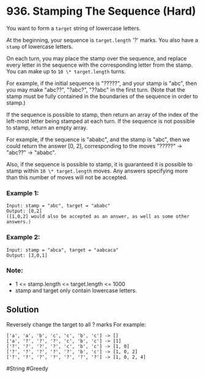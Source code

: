 # 936. Stamping The Sequence (Hard)

You want to form a `target` string of lowercase letters.

At the beginning, your sequence is `target.length` '?' marks. You also have a `stamp` of lowercase letters.

On each turn, you may place the stamp over the sequence, and replace every letter in the sequence with the corresponding letter from the stamp. You can make up to `10 \* target.length` turns.

For example, if the initial sequence is "?????", and your stamp is "abc", then you may make "abc??", "?abc?", "??abc" in the first turn. (Note that the stamp must be fully contained in the boundaries of the sequence in order to stamp.)

If the sequence is possible to stamp, then return an array of the index of the left-most letter being stamped at each turn. If the sequence is not possible to stamp, return an empty array.

For example, if the sequence is "ababc", and the stamp is "abc", then we could return the answer [0, 2], corresponding to the moves "?????" -> "abc??" -> "ababc".

Also, if the sequence is possible to stamp, it is guaranteed it is possible to stamp within `10 \* target.length` moves. Any answers specifying more than this number of moves will not be accepted.

### Example 1:

```
Input: stamp = "abc", target = "ababc"
Output: [0,2]
([1,0,2] would also be accepted as an answer, as well as some other answers.)
```

### Example 2:

```
Input: stamp = "abca", target = "aabcaca"
Output: [3,0,1]
```

### Note:

- 1 <= stamp.length <= target.length <= 1000
- stamp and target only contain lowercase letters.

## Solution

Reversely change the target to all ? marks
For example:

```
['a', 'a', 'b', 'c', 'c', 'b', 'c'] -> []
['a', '?', '?', '?', 'c', 'b', 'c'] -> [1]
['?', '?', '?', '?', 'c', 'b', 'c'] -> [1, 0]
['?', '?', '?', '?', '?', 'b', 'c'] -> [1, 0, 2]
['?', '?', '?', '?', '?', '?', '?'] -> [1, 0, 2, 4]
```

#String #Greedy
